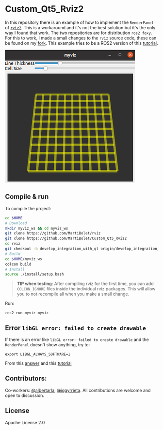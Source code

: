 # Custom_Qt5_Rviz2
In this repository there is an example of how to implement the `RenderPanel` of [`rviz2`](https://github.com/ros2/rviz). This is a workaround and it's not the best solution but it's the only way I found that work.
The two repositories are for distribution `ros2 foxy`.
For this to work, I made a small changes to the `rviz` source code, these can be found on my [fork](https://github.com/MartiBolet/rviz).
This example tries to be a ROS2 version of this [tutorial](http://docs.ros.org/en/indigo/api/librviz_tutorial/html/index.html#).

![Screenshot of MyViz working](./img/screenshot2.png)



## Compile & run

To compile the project:
```bash
cd $HOME
# Download
mkdir myviz_ws && cd myviz_ws
git clone https://github.com/MartiBolet/rviz
git clone https://github.com/MartiBolet/Custom_Qt5_Rviz2
cd rviz
git checkout -b develop_integration_with_qt origin/develop_integration_with_qt
# Build
cd $HOME/myviz_ws
colcon build
# Install
source ./install/setup.bash
```
> **TIP when testing**: After compiling rviz for the first time, you can add `COLCON_IGNORE` files inside the individual rviz packages. This will allow you to not recompile all when you make a small change.



Run:

```
ros2 run myviz myviz
```



## Error `libGL error: failed to create drawable`

If there is an error like `libGL error: failed to create drawable` and the `RenderPanel` doesn't show anything, try to:
```
export LIBGL_ALWAYS_SOFTWARE=1
```
From this [answer](https://answers.ros.org/question/286985/libgl-error-failed-to-create-drawable/) and this [tutorial](http://wiki.ros.org/rviz/Troubleshooting)



## Contributors:

Co-workers: [@albertarla](https://github.com/albertarla), [@iggyrrieta](https://github.com/iggyrrieta).
All contributions are welcome and open to discussion.



## License
Apache License 2.0
